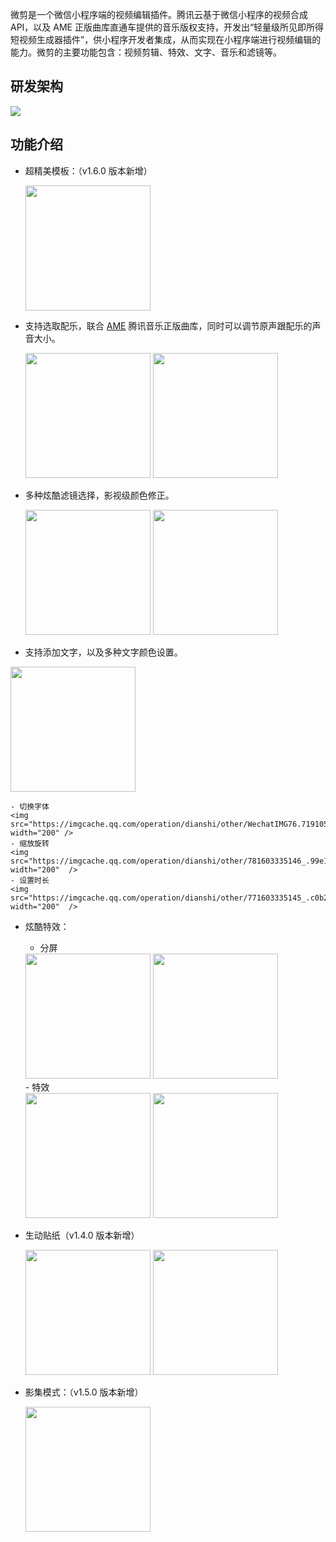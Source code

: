 微剪是一个微信小程序端的视频编辑插件。腾讯云基于微信小程序的视频合成 API，以及 AME 正版曲库直通车提供的音乐版权支持，开发出“轻量级所见即所得短视频生成器插件”，供小程序开发者集成，从而实现在小程序端进行视频编辑的能力。微剪的主要功能包含：视频剪辑、特效、文字、音乐和滤镜等。

## 研发架构
![](https://main.qcloudimg.com/raw/b61541716b06fd254867254e2ed7fa35.png)

## 功能介绍
- 超精美模板：（v1.6.0 版本新增）
	<div align="">
	<img src="https://imgcache.qq.com/operation/dianshi/other/6001472be23f2_60014767480a8.0a28587dcf25b3a8843ff1516f453ba41a616dc5.gif" width="200" />
	</div>
	
- 支持选取配乐，联合 [AME](https://cloud.tencent.com/product/ame) 腾讯音乐正版曲库，同时可以调节原声跟配乐的声音大小。
  <div align="">
  <img src="https://main.qcloudimg.com/raw/887d61c7718d62fb9b4364bbc295ff85.png"    width="200" />
  <img src="https://main.qcloudimg.com/raw/d5fce1db4fa8eaaa49e54d0279aaa1b6.png"    width="200" />
  </div>
- 多种炫酷滤镜选择，影视级颜色修正。
  <div align="">
  <img src="https://main.qcloudimg.com/raw/3bd5203107e7501c1ffc6a3c1af72e31.png"    width="200" />
  <img src="https://main.qcloudimg.com/raw/c5f6e6b31774ecb1912316d30a1a6e30.png"    width="200" />
  </div>
- 支持添加文字，以及多种文字颜色设置。
<img src="https://main.qcloudimg.com/raw/1e38a4bd958c9fd3b91645b270d3d24c.png"  width="200" />
	
	- 切换字体
	<img src="https://imgcache.qq.com/operation/dianshi/other/WechatIMG76.719105250ebb92288edb6c24545b8a9f29f10591.jpeg" width="200" />
	- 缩放旋转
	<img src="https://imgcache.qq.com/operation/dianshi/other/781603335146_.99e15a71f181d02d7e522a7c3d269fb992290f97.jpg"  width="200"  />
	- 设置时长
	<img src="https://imgcache.qq.com/operation/dianshi/other/771603335145_.c0b206413fb08f42ecc3ab7f2254414316051126.jpg"  width="200"  />
- 炫酷特效：
	- 分屏
	<div align="">
	<img src="https://main.qcloudimg.com/raw/580793ccded88df1101b48be839f2e77.png"  width="200" />
	<img src="https://main.qcloudimg.com/raw/8ce7b4c97f51ff33966c5bed27d267e8.png"  width="200" />
	</div>
	- 特效
	<div align="">
	<img src="https://main.qcloudimg.com/raw/b58402238f1b9c8a40e0bdbd645bdf40.png"  width="200" />
	<img src="https://main.qcloudimg.com/raw/e4a2252b0bf69f9e7335da316103f120.png"  width="200" />
	</div>

- 生动贴纸（v1.4.0 版本新增）
  <div align="">
	<img src="https://imgcache.qq.com/operation/dianshi/other/WechatIMG73.c0123c5109429b96707210c8f542d836d95f4f2e.jpeg" width="200" />
	<img src="https://imgcache.qq.com/operation/dianshi/other/WechatIMG75.bdc651bac102c68dd1672f41fa1feab819e13532.jpeg" width="200" />	
	</div>

- 影集模式：（v1.5.0 版本新增）
	<div align="">
	<img src="https://imgcache.qq.com/operation/dianshi/other/v1.5.0_movie.e4ea167216d0782ac13a94a2c08d6d0693f7046d.gif" width="200" />
	</div>
